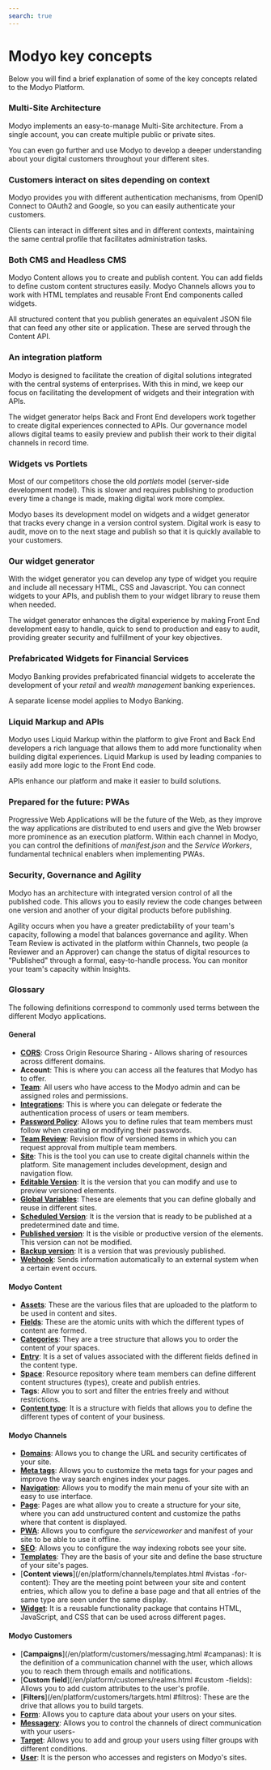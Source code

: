 ```yaml
---
search: true
---
```


# Modyo key concepts

Below you will find a brief explanation of some of the key concepts related to the Modyo Platform.


### Multi-Site Architecture

Modyo implements an easy-to-manage Multi-Site architecture. From a single account, you can create multiple public or private sites.

You can even go further and use Modyo to develop a deeper understanding about your digital customers throughout your different sites.

### Customers interact on sites depending on context

Modyo provides you with different authentication mechanisms, from OpenID Connect to OAuth2 and Google, so you can easily authenticate your customers.

Clients can interact in different sites and in different contexts, maintaining the same central profile that facilitates administration tasks.

### Both CMS and Headless CMS

Modyo Content allows you to create and publish content. You can add fields to define custom content structures easily. Modyo Channels allows you to work with HTML templates and reusable Front End components called widgets.

All structured content that you publish generates an equivalent JSON file that can feed any other site or application. These are served through the Content API.

### An integration platform

Modyo is designed to facilitate the creation of digital solutions integrated with the central systems of enterprises. With this in mind, we keep our focus on facilitating the development of widgets and their integration with APIs.

The widget generator helps Back and Front End developers work together to create digital experiences connected to APIs. Our governance model allows digital teams to easily preview and publish their work to their digital channels in record time.

### Widgets vs Portlets

Most of our competitors chose the old _portlets_ model (server-side development model). This is slower and requires publishing to production every time a change is made, making digital work more complex.

Modyo bases its development model on widgets and a widget generator that tracks every change in a version control system. Digital work is easy to audit, move on to the next stage and publish so that it is quickly available to your customers.

### Our widget generator

With the widget generator you can develop any type of widget you require and include all necessary HTML, CSS and Javascript. You can connect widgets to your APIs, and publish them to your widget library to reuse them when needed.

The widget generator enhances the digital experience by making Front End development easy to handle, quick to send to production and easy to audit, providing greater security and fulfillment of your key objectives.

### Prefabricated Widgets for Financial Services

Modyo Banking provides prefabricated financial widgets to accelerate the development of your _retail_ and _wealth management_ banking experiences.

A separate license model applies to Modyo Banking.

### Liquid Markup and APIs

Modyo uses Liquid Markup within the platform to give Front and Back End developers a rich language that allows them to add more functionality when building digital experiences. Liquid Markup is used by leading companies to easily add more logic to the Front End code.

APIs enhance our platform and make it easier to build solutions.


### Prepared for the future: PWAs
Progressive Web Applications will be the future of the Web, as they improve the way applications are distributed to end users and give the Web browser more prominence as an execution platform. Within each channel in Modyo, you can control the definitions of _manifest.json_ and the _Service Workers_, fundamental technical enablers when implementing PWAs.


### Security, Governance and Agility

Modyo has an architecture with integrated version control of all the published code. This allows you to easily review the code changes between one version and another of your digital products before publishing.

Agility occurs when you have a greater predictability of your team's capacity, following a model that balances governance and agility. When Team Review is activated in the platform within Channels, two people (a Reviewer and an Approver) can change the status of digital resources to "Published" through a formal, easy-to-handle process. You can monitor your team's capacity within Insights.

### Glossary
The following definitions correspond to commonly used terms between the different Modyo applications.

#### General

* [**CORS**](/en/platform/core/security.html#share-resources-across-different-domains): Cross Origin Resource Sharing - Allows sharing of resources across different domains.
* **Account**: This is where you can access all the features that Modyo has to offer.
* [**Team**](/en/platform/core/roles.html#team): All users who have access to the Modyo admin and can be assigned roles and permissions.
* [**Integrations**](/en/platform/core/integrations/): This is where you can delegate or federate the authentication process of users or team members.
* [**Password Policy**](/en/platform/core/security.html#password-policy): Allows you to define rules that team members must follow when creating or modifying their passwords.
* [**Team Review**](/en/platform/core/key-concepts.html#team-review): Revision flow of versioned items in which you can request approval from multiple team members.
* [**Site**](/en/platform/channels/sites.html): This is the tool you can use to create digital channels within the platform. Site management includes development, design and navigation flow.
* [**Editable Version**](/en/platform/core/key-concepts.html#editable): It is the version that you can modify and use to preview versioned elements.
* [**Global Variables**](/en/platform/core/key-concepts.html#global-variables): These are elements that you can define globally and reuse in different sites.
* [**Scheduled Version**](/en/platform/core/key-concepts.html#scheduled): It is the version that is ready to be published at a predetermined date and time.
* [**Published version**](/en/platform/core/key-concepts.html#published): It is the visible or productive version of the elements. This version can not be modified.
* [**Backup version**](/en/platform/core/key-concepts.html#backups): It is a version that was previously published.
* [**Webhook**](/en/platform/core/integrations/#webhooks): Sends information automatically to an external system when a certain event occurs.


#### Modyo Content

* [**Assets**](/en/platform/content/asset-manager.html#about-the-interface): These are the various files that are uploaded to the platform to be used in content and sites.
* [**Fields**](/en/platform/content/types.html#fields): These are the atomic units with which the different types of content are formed.
* [**Categories**](/en/platform/content/entries.html#categories): They are a tree structure that allows you to order the content of your spaces.
* [**Entry**](/en/platform/content/entries.html): It is a set of values associated with the different fields defined in the content type.
* [**Space**](/en/platform/content/spaces.html): Resource repository where team members can define different content structures (types), create and publish entries.
* **Tags**: Allow you to sort and filter the entries freely and without restrictions.
* [**Content type**](/en/platform/content/types.html): It is a structure with fields that allows you to define the different types of content of your business.


#### Modyo Channels

* [**Domains**](/en/platform/channels/sites.html#domains): Allows you to change the URL and security certificates of your site.
* [**Meta tags**](/en/platform/channels/pages.html#meta-tags): Allows you to customize the meta tags for your pages and improve the way search engines index your pages.
* [**Navigation**](/en/platform/channels/navigation.html): Allows you to modify the main menu of your site with an easy to use interface.
* [**Page**](/en/platform/channels/pages.html): Pages are what allow you to create a structure for your site, where you can add unstructured content and customize the paths where that content is displayed.
* [**PWA**](/en/platform/channels/sites.html#pwa): Allows you to configure the _serviceworker_ and manifest of your site to be able to use it offline.
* [**SEO**](/en/platform/channels/sites.html#seo): Allows you to configure the way indexing robots see your site.
* [**Templates**](/en/platform/channels/templates.html): They are the basis of your site and define the base structure of your site's pages.
* [**Content views**](/en/platform/channels/templates.html #vistas -for-content): They are the meeting point between your site and content entries, which allow you to define a base page and that all entries of the same type are seen under the same display.
* [**Widget**](/en/platform/channels/widgets.html): It is a reusable functionality package that contains HTML, JavaScript, and CSS that can be used across different pages.

#### Modyo Customers

* [**Campaigns**](/en/platform/customers/messaging.html #campanas): It is the definition of a communication channel with the user, which allows you to reach them through emails and notifications.
* [**Custom field**](/en/platform/customers/realms.html #custom -fields): Allows you to add custom attributes to the user's profile.
* [**Filters**](/en/platform/customers/targets.html #filtros): These are the drive that allows you to build targets.
* [**Form**](/en/platform/customers/forms.html): Allows you to capture data about your users on your sites.
* [**Messagery**](/en/platform/customers/messaging.html): Allows you to control the channels of direct communication with your users-
* [**Target**](/en/platform/customers/targets.html): Allows you to add and group your users using filter groups with different conditions.
* [**User**](/en/platform/customers/realms.html): It is the person who accesses and registers on Modyo's sites.
